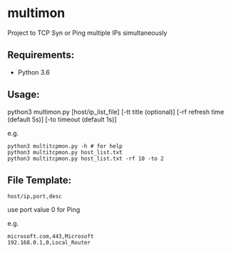 # multimon

Project to TCP Syn or Ping multiple IPs simultaneously

## Requirements:

- Python 3.6
 
## Usage:

python3 multimon.py [host/ip_list_file] [-tt title (optional)] [-rf refresh time (default 5s)] [-to timeout (default 1s)]

e.g. 

```text
python3 multitcpmon.py -h # for help
python3 multitcpmon.py host_list.txt
python3 multitcpmon.py host_list.txt -rf 10 -to 2
```

## File Template:

```text
host/ip,port,desc
```
use port value 0 for Ping

e.g.

```text
microsoft.com,443,Microsoft
192.168.0.1,0,Local_Router
```
